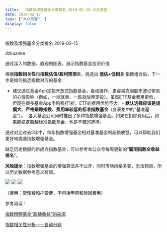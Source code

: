```yaml
---
title:   指数及增强基金分类排名 2019-02-15-大众宽客
date: 2019-02-17
tags: ["大众宽客", ]
display: false
---
```



## 



指数及增强基金分类排名 2019-02-15




dzkuanke




通过深入的数据、直观的图表，展示指数基金投资价值


根据**指数相关性**和**指数估值/盈利预测**表，挑选出&nbsp;**低估+低相关**&nbsp;指数组合后，下一步是如何挑选指数对应的基金：
- 建议通过基金App定投开放式指数基金，自动操作，更容易克服股市波动带来的心理影响（例如，一涨就卖、一跌就放弃定投）。虽然ETF基金费用更低，但现在很多基金App申购费打1折，ETF的费用优势不大。- **默认选择应该是规模大、严格跟踪指数、费用率较低的标准指数基金**（各表格中的“基准基金”）。- 各大基金公司同时推出了多种指数增强基金。如果在扣除费用后，如果能稳定超越标准指数基金，也是不错的选择。


通过对比过去5年中，每年指数增强基金相对基准基金的超额收益<h-char unicode="ff0c" class="" style="max-width: 100%;box-sizing: border-box !important;word-wrap: break-word !important;">，</h-char>可以帮助我们更好地挑选指数增强基金。



缺乏历史数据的新成立指数基金，可以参考本公众号每周更新的“**聪明指数全收益排名**”。



**风险提示**：指数增强基金的增强算法并不公开，同时市场风格多变，无法预测，所以历史数据参考意义有限。



<img class="" data-copyright="0" data-ratio="1.6338383838383839" data-s="300,640" src="https://mmbiz.qpic.cn/mmbiz_png/PKw3FQPmhIhjUibsPlMQ4ibOAUKIRv6VVFQkchGgEYiaZZDBeCDOVeD0oYbdiaRrxZdz38TGzP67D3UErL9gpjW0VA/640?wx_fmt=png" data-type="png" data-w="792" style=""/>

<img class="" data-copyright="0" data-ratio="1.806532663316583" data-s="300,640" src="https://mmbiz.qpic.cn/mmbiz_png/PKw3FQPmhIhjUibsPlMQ4ibOAUKIRv6VVFdSxB2yL2I5DGRFJaTDbwkNvIhhk16wib2fsgbJR5xupXJMgyqcc5jTw/640?wx_fmt=png" data-type="png" data-w="796" style=""/>

<img class="" data-copyright="0" data-ratio="1.6134663341645885" data-s="300,640" src="https://mmbiz.qpic.cn/mmbiz_png/PKw3FQPmhIhjUibsPlMQ4ibOAUKIRv6VVF0jgF7wwJfyovLhvmgS89tmvVtGKaDicECeHN8zibkJzO0RLAlxPVjDDA/640?wx_fmt=png" data-type="png" data-w="802" style=""/>



（费用：管理费和托管费，不包括申购和赎回费用）



参考阅读：

[指数增强基金”超额收益“的来源](http://mp.weixin.qq.com/s?__biz=MzAwMTc1MDcwNw==&amp;mid=2648272968&amp;idx=1&amp;sn=598917da4403d77210aa3b1a460658e4&amp;chksm=82f93394b58eba82c9a7cb228c22c656fe88c5203ff149473f9edd2d4127e44df65f5bdb146b&amp;scene=21#wechat_redirect)

[指数相关性分析——自动分组](http://mp.weixin.qq.com/s?__biz=MzAwMTc1MDcwNw==&amp;mid=2648273915&amp;idx=1&amp;sn=f6c8d606edad813e6c0ae65b8c53fd77&amp;chksm=82f93027b58eb931ca5b667e53c54068b8f3428e8a3f571b5552246e4403391c4aa58bc5ba84&amp;scene=21#wechat_redirect)